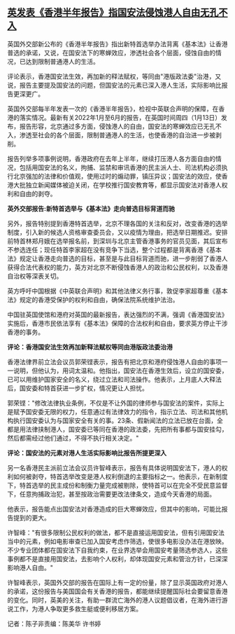 <!--1673603940000-->
[英发表《香港半年报告》指国安法侵蚀港人自由无孔不入](https://www.rfa.org/mandarin/yataibaodao/gangtai/ec-01132023045806.html)
------

<p><span style="font-weight: 400;">英国外交部新公布的《香港半年报告》指出新特首选举办法背离《基本法》让香港普选的承诺，又说，在国安法下的寒蝉效应，渗透社会各个层面，侵蚀自由的情况，已达到限制普通港人的生活。</span></p><p><span style="font-weight: 400;">评论表示，香港国安法生效，再加新的释法赋权，等同由"港版政法委"治港，又说，报告主要提及国安法的问题，但国安法的元素已深入港人生活，实际影响比报告更深更广。</span></p><p><span style="font-weight: 400;">英国外交部每半年发表一次的《香港半年报告》，检视中英联合声明的保障，在香港的落实情况。最新有关2022年1月至6月的报告，在英国时间周四（1月13日）发布，报告形容，北京通过多方面，侵蚀港人的自由，国安法的寒蝉效应已无孔不入，渗透至社会的各个层面，限制普通港人的生活，也使香港的自治进一步被剥削。</span></p><p><span style="font-weight: 400;">报告列举多项事例说明，香港政府在去年上半年，继续打压港人各方面自由的情况，包括用国安法的名义，拘捕、监禁和审讯香港的民主派人士、司法机构必须执行北京强加的法律和价值观，使用过时的煽动罪，镇压异议；国安法的效应，使香港大批独立新闻媒体被迫关闭，在学校推行国安教育等，都显示国安法对香港人权利和自由的剥夺。</span></p><p><b>英外交部报告:新特首选举与《基本法》走向普选目标背道而驰</b></p><p><span style="font-weight: 400;">另外，报告特别提到香港特首选举，北京不理各国的关注和反对，改变香港的选举制度，引入新的候选人资格审查委员会，又以疫情为理由，把选举日期推迟。安排前特首林郑月娥在选举报名前，到深圳与北京主管香港事务的官员见面，其后宣布不参选连任；现任特首李家超在没有竞争下当选，整个过程都是背离香港《基本法》规定让香港走向普选的目标，甚至是与此目标背道而驰，进一步削弱了香港人获得合法代表权的能力，英方对北京不断侵蚀香港人的政治和公民权利，以及香港自治权等深表关切。</span></p><p><span style="font-weight: 400;">英方呼吁中国根据《中英联合声明》和其他法律义务行事，敦促李家超尊重《基本法》规定的香港受保护的权利和自由，确保法院系统维护法治。</span></p><p><span style="font-weight: 400;">中国驻英国使馆和港府对英国的最新报告，表达强烈的不满，强调《香港国安法》实施后，香港市民依法享有《基本法》保障的合法权利和自由，要求英方停止干涉香港的事务。</span></p><p><b>评论：香港国安法生效再加新释法赋权等同由港版政法委治港</b></p><p><span style="font-weight: 400;">香港法律界前立法会议员郭荣铿表示，报告有把北京和港府侵蚀港人自由的事项一一说明，但他认为，用词太温和。他指出，国安法在香港生效后，设立的国安委，已可以用维护国家安全的名义，绕过立法和司法操作。他表示，上月底人大释法后，国安委和特首获进一步扩权，情况更让人担忧。</span></p><p><span style="font-weight: 400;">郭荣铿："修改法律执业条例，不仅是不让外国的律师参与国安法的案件，实际上是赋予国安委无限的权力，任意通过有法律效力的指令，指示立法、司法和其他机构执行国安委认为与国家安全有关的事。23条、假新闻法的立法已放在台面，全都是用法律挟制港人，国安委已等同在香港的政法委，先把所有事都与国安挂勾，然后都需经过他们通过，不得不执行相关决定。"</span></p><p><b>评论：国安法的元素对港人生活实际影响比报告所提更深入</b></p><p><span style="font-weight: 400;">另一名香港民主派前立法会议员许智峰表示，报告有具体说明国安法下，港人的权利如何被剥夺，特首选举改变是港人权利倒退的主要指标之一。他表示，在新制度下，特首选举的民主成份和制衡力量完成被剔除，使特首可以在完全不受民意监督下，任意拘捕政治犯，甚至按政治需要更改法律条文，造成今天香港的局面。</span></p><p><span style="font-weight: 400;">他表示，报告能点出国安法对香港造成的巨大寒蝉效应，但其中的影响，可能比报告提到的更大。</span></p><p><span style="font-weight: 400;">许智峰："有很多限制公民权利的做法，都不是直接运用国安法，但有引用国安法当中的元素，例如电影审查已加入国安考虑作筛选，使很多电影没办法在港放映。不少专业团体都在国安法下自我约束，在业界选举会用国安考量筛选参选人，这些事例都不是直接用国安法，去影响个人权利，却体现国安元素和管治方针，已深深影响港人自由。"</span></p><p><span style="font-weight: 400;">许智峰表示，英国外交部的报告在国际上有一定的份量，除了显示英国政府对港人的承诺，这份报告与美国国会有关香港的报告，都能继续提醒国际社会要留意香港的变化。同时，英美的关注，有助一群流亡海外的港人议题倡议者，在海外进行游说工作，为港人争取更多救生艇或便利移居方案。</span></p><p></p><p><span style="font-weight: 400;">记者：陈子非责编：陈美华 许书婷</span></p><p><br/><br/><br/></p>
